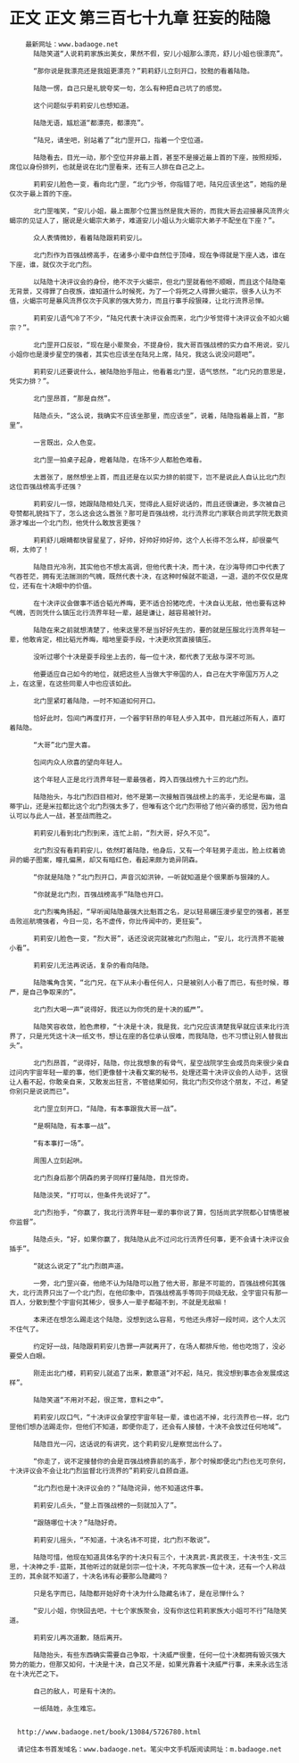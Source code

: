 # 正文 正文 第三百七十九章 狂妄的陆隐
        最新网址：www.badaoge.net
          陆隐笑道“人说莉莉家族出美女，果然不假，安儿小姐那么漂亮，舒儿小姐也很漂亮”。
      
          “那你说是我漂亮还是我姐更漂亮？”莉莉舒儿立刻开口，狡黠的看着陆隐。
      
          陆隐一愣，自己只是礼貌夸奖一句，怎么有种把自己坑了的感觉。
      
          这个问题似乎莉莉安儿也想知道。
      
          陆隐无语，尴尬道“都漂亮，都漂亮”。
      
          “陆兄，请坐吧，别站着了”北门罡开口，指着一个空位道。
      
          陆隐看去，目光一动，那个空位并非最上首，甚至不是接近最上首的下座，按照规矩，席位以身份排列，也就是说在北门罡看来，还有三人排在自己之上。
      
          莉莉安儿脸色一变，看向北门罡，“北门少爷，你指错了吧，陆兄应该坐这”，她指的是仅次于最上首的下座。
      
          北门罡嗤笑，“安儿小姐，最上面那个位置当然是我大哥的，而我大哥去迎接暴风流界火蝎宗的见证人了，据说是火蝎宗大弟子，难道安儿小姐认为火蝎宗大弟子不配坐在下座？”。
      
          众人表情微妙，看着陆隐跟莉莉安儿。
      
          北门烈作为百强战榜高手，在诸多小辈中自然位于顶峰，现在争得就是下座人选，谁在下座，谁，就仅次于北门烈。
      
          以陆隐十决评议会的身份，绝不次于火蝎宗，但北门罡就看他不顺眼，而且这个陆隐毫无背景，又得罪了白夜族，谁知道什么时候死，为了一个将死之人得罪火蝎宗，很多人认为不值，火蝎宗可是暴风流界仅次于风家的强大势力，而且行事手段狠辣，让北行流界忌惮。
      
          莉莉安儿语气冷了不少，“陆兄代表十决评议会而来，北门少爷觉得十决评议会不如火蝎宗？”。
      
          北门罡开口反驳，“现在是小辈聚会，不提身份，我大哥百强战榜的实力自不用说，安儿小姐你也是漫步星空的强者，其实也应该坐在陆兄上席，陆兄，我这么说没问题吧”。
      
          莉莉安儿还要说什么，被陆隐抬手阻止，他看着北门罡，语气悠然，“北门兄的意思是，凭实力排？”。
      
          北门罡昂首，“那是自然”。
      
          陆隐点头，“这么说，我确实不应该坐那里，而应该坐”，说着，陆隐指着最上首，“那里”。
      
          一言既出，众人色变。
      
          北门罡一拍桌子起身，瞪着陆隐，在场不少人都脸色难看。
      
          太嚣张了，居然想坐上首，而且还是在以实力排的前提下，岂不是说此人自认比北门烈这位百强战榜高手还强？
      
          莉莉安儿一惊，她跟陆隐相处几天，觉得此人挺好说话的，而且还很谦逊，多次被自己夸赞都礼貌挡下了，怎么这会这么嚣张？那可是百强战榜，北行流界北门家联合尚武学院无数资源才堆出一个北门烈，他凭什么敢放言更强？
      
          莉莉舒儿眼睛都快冒星星了，好帅，好帅好帅好帅，这个人长得不怎么样，却很豪气啊，太帅了！
      
          陆隐目光冷冽，其实他也不想太高调，但他代表十决，而十决，在沙海导师口中代表了气吞苍茫，拥有无法揣测的气魄，既然代表十决，在这种时候就不能退，一退，退的不仅仅是席位，还有在十决眼中的价值。
      
          在十决评议会做事不适合韬光养晦，更不适合扮猪吃虎，十决自认无敌，他也要有这种气魄，否则凭什么镇压北行流界年轻一辈，越是谦让，越容易被针对。
      
          陆隐在来之前就想清楚了，他来这里不是当好好先生的，要的就是压服北行流界年轻一辈，他敢肯定，相比韬光养晦，暗地里耍手段，十决更欣赏直接镇压。
      
          没听过哪个十决是耍手段坐上去的，每一位十决，都代表了无敌与深不可测。
      
          他要适应自己如今的地位，就把这些人当做大宇帝国的人，自己在大宇帝国万万人之上，在这里，在这些同辈人中也应该如此。
      
          北门罡紧盯着陆隐，一时不知道如何开口。
      
          恰好此时，包间门再度打开，一个器宇轩昂的年轻人步入其中，目光越过所有人，直盯着陆隐。
      
          “大哥”北门罡大喜。
      
          包间内众人欣喜的望向年轻人。
      
          这个年轻人正是北行流界年轻一辈最强者，跨入百强战榜九十三的北门烈。
      
          陆隐抬头，与北门烈四目相对，他不是第一次接触百强战榜上的高手，无论是布幽，温蒂宇山，还是米拉都比这个北门烈强太多了，但唯有这个北门烈带给了他兴奋的感觉，因为他自认可以与此人一战，甚至战而胜之。
      
          莉莉安儿看到北门烈到来，连忙上前，“烈大哥，好久不见”。
      
          北门烈没有看莉莉安儿，依然盯着陆隐，他身后，又有一个年轻男子走出，脸上纹着诡异的蝎子图案，瞳孔偏黑，却又有暗红色，看起来颇为诡异阴森。
      
          “你就是陆隐？”北门烈开口，声音沉如洪钟，一听就知道是个很果断与狠辣的人。
      
          “你就是北门烈，百强战榜高手”陆隐也开口。
      
          北门烈嘴角扬起，“早听闻陆隐最强大比魁首之名，足以轻易碾压漫步星空的强者，甚至击败巡航境强者，今日一见，名不虚传，你比传闻中的，更狂妄”。
      
          莉莉安儿脸色一变，“烈大哥”，话还没说完就被北门烈阻止，“安儿，北行流界不能被小看”。
      
          莉莉安儿无法再说话，复杂的看向陆隐。
      
          陆隐嘴角含笑，“北门兄，在下从未小看任何人，只是被别人小看了而已，有些时候，尊严，是自己争取来的”。
      
          北门烈大喝一声“说得好，我还以为你凭的是十决的威严”。
      
          陆隐笑容收敛，脸色肃穆，“十决是十决，我是我，北门兄应该清楚我早就应该来北行流界了，只是光凭这十决一纸文书，想让在座的各位承认很难，而我陆隐，也不习惯让别人替我出头”。
      
          北门烈昂首，“说得好，陆隐，你比我想象的有骨气，星空战院学生会成员向来很少亲自过问内宇宙年轻一辈的事，他们更像替十决看文案的秘书，处理还需十决评议会的人动手，这很让人看不起，你敢亲自来，又敢发出狂言，不管结果如何，我北门烈交你这个朋友，不过，希望你别只是说说而已”。
      
          北门罡立刻开口，“陆隐，有本事跟我大哥一战”。
      
          “是啊陆隐，有本事一战”。
      
          “有本事打一场”。
      
          周围人立刻起哄。
      
          北门烈身后那个阴森的男子同样打量陆隐，目光惊奇。
      
          陆隐淡笑，“打可以，但条件先说好了”。
      
          北门烈抬手，“你赢了，我北行流界年轻一辈的事你说了算，包括尚武学院都心甘情愿被你监督”。
      
          陆隐点头，“好，如果你赢了，我陆隐从此不过问北行流界任何事，更不会请十决评议会插手”。
      
          “就这么说定了”北门烈朗声道。
      
          一旁，北门罡兴奋，他绝不认为陆隐可以胜了他大哥，那是不可能的，百强战榜何其强大，北行流界只出了一个北门烈，在他印象中，百强战榜高手等同于同级无敌，全宇宙只有那一百人，分散到整个宇宙何其稀少，很多人一辈子都碰不到，不就是无敌嘛！
      
          本来还在想怎么踢走这个陆隐，没想到这么容易，亏他还头疼好一段时间，这个人太沉不住气了。
      
          约定好一战，陆隐跟莉莉安儿告罪一声就离开了，在场人都排斥他，他也吃饱了，没必要受人白眼。
      
          刚走出北门楼，莉莉安儿就追了出来，歉意道“对不起，陆兄，我没想到事态会发展成这样”。
      
          陆隐笑道“不用对不起，很正常，意料之中”。
      
          莉莉安儿叹口气，“十决评议会掌控宇宙年轻一辈，谁也逃不掉，北行流界也一样，北门罡他们想办法踢走你，但他们不知道，即便你走了，还会有人接替，十决不会放过任何地域”。
      
          陆隐目光一闪，这话说的有讲究，这个莉莉安儿是察觉出什么了。
      
          “你走了，说不定接替你的会是百强战榜靠前的高手，那个时候即便北门烈也无可奈何，十决评议会不会让北门烈监督北行流界的”莉莉安儿自顾自道。
      
          “北门烈也是十决评议会的？”陆隐诧异，他不知道这件事。
      
          莉莉安儿点头，“登上百强战榜的一刻就加入了”。
      
          “跟随哪位十决？”陆隐好奇。
      
          莉莉安儿摇头，“不知道，十决名讳不可提，北门烈不敢说”。
      
          陆隐可惜，他现在知道具体名字的十决只有三个，十决真武-真武夜王，十决书生-文三思，十决神之手-蓝斯，其他听过的就是剑宗一位十决，不死鸟家族一位十决，还有一个人称战王的，其余就不知道了，十决名讳有必要那么隐藏吗？
      
          只是名字而已，陆隐都开始好奇十决为什么隐藏名讳了，是在忌惮什么？
      
          “安儿小姐，你快回去吧，十七个家族聚会，没有你这位莉莉家族大小姐可不行”陆隐笑道。
      
          莉莉安儿再次道歉，随后离开。
      
          陆隐抬头，有些东西确实需要自己争取，十决威严很重，任何一位十决都拥有毁灭强大势力的能力，但那又如何，十决是十决，自己又不是，如果光靠着十决威严行事，未来永远生活在十决光芒之下。
      
          自己的敌人，可是有十决的。
      
          一纸陆姓，永生难忘。
      
      
      http://www.badaoge.net/book/13084/5726780.html
      
      请记住本书首发域名：www.badaoge.net。笔尖中文手机版阅读网址：m.badaoge.net
